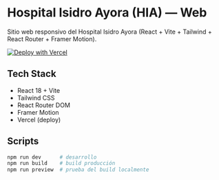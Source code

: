 # Hospital Isidro Ayora (HIA) — Web

Sitio web responsivo del Hospital Isidro Ayora (React + Vite + Tailwind + React Router + Framer Motion).

[![Deploy with Vercel](https://vercel.com/button)](https://vercel.com/new/clone?repository-url=https://github.com/LordAlienis/HIA&project-name=hospital-isidro-ayora&repo-name=HIA)

## Tech Stack
- React 18 + Vite
- Tailwind CSS
- React Router DOM
- Framer Motion
- Vercel (deploy)

## Scripts
```bash
npm run dev      # desarrollo
npm run build    # build producción
npm run preview  # prueba del build localmente

